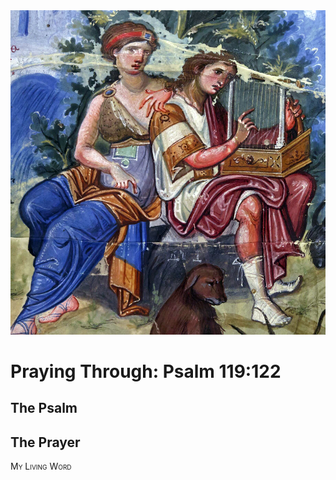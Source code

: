 <img class="intro-right" src="art-paris-psalter.jpg">

<style>
  li {list-style-type: none;}
  p + ul {
    margin-top: -18px;
}
</style>

# Praying Through: Psalm 119:122

## The Psalm

## The Prayer

<div style="font-variant: small-caps;">
My Living Word
</div>
